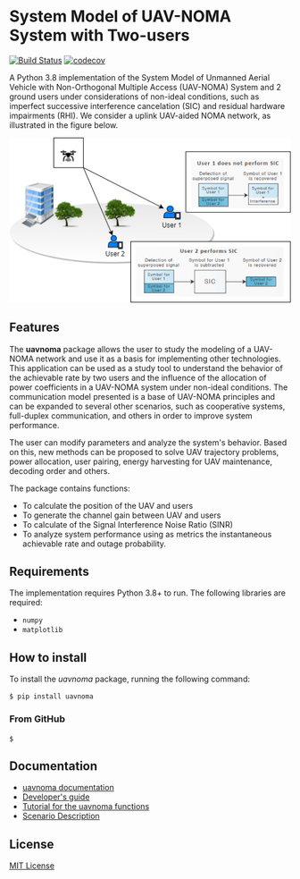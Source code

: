 # System Model of UAV-NOMA System with Two-users

[![Build Status](https://travis-ci.org/limabrena/power-allocation-UAV-NOMA-two-users.svg?branch=main)](https://travis-ci.org/github/limabrena/power-allocation-UAV-NOMA-two-users)
[![codecov](https://codecov.io/gh/limabrena/power-allocation-UAV-NOMA-two-users/branch/main/graph/badge.svg?token=H5W453JPYU)](https://codecov.io/gh/limabrena/power-allocation-UAV-NOMA-two-users)

A Python 3.8 implementation of the System Model of Unmanned Aerial Vehicle with Non-Orthogonal Multiple Access (UAV-NOMA) System and 2 ground users under considerations of non-ideal conditions, such as imperfect successive interference cancelation (SIC) and residual hardware impairments (RHI). We consider a uplink UAV-aided NOMA network, as illustrated in the figure below.

![System model.](figures/uav_system_model_ex.png)


## Features

The **uavnoma** package allows the user to study the modeling of a UAV-NOMA network and use it as a basis for implementing other technologies. This application can be used as a study tool to understand the behavior of the achievable rate by two users and the influence of the allocation of power coefficients in a UAV-NOMA system under non-ideal conditions. The communication model presented is a base of UAV-NOMA principles and can be expanded to several other scenarios, such as cooperative systems, full-duplex communication,  and others in order to improve system performance.

The user can modify parameters and analyze the system's behavior. Based on this, new methods can be proposed to solve UAV trajectory problems, power allocation, user pairing, energy harvesting for UAV maintenance, decoding order and others.


The package contains functions:
- To calculate the position of the UAV and users
- To generate the channel gain between UAV and users
- To calculate of the Signal Interference Noise Ratio (SINR) 
- To analyze system performance using as metrics the instantaneous achievable rate and outage probability.

## Requirements

The implementation requires Python 3.8+ to run.
The following libraries are required:

- `numpy`
- `matplotlib`

## How to install


To install the *uavnoma* package, running the following command:

```
$ pip install uavnoma
```

### From GitHub
```
$ 
```
## Documentation 

* [uavnoma documentation]()
* [Developer's guide](doc/installationgruide.md)
* [Tutorial for the uavnoma functions](example/uavnoma_tutorial.ipynb)
* [Scenario Description](doc/documentation.md)

## License

[MIT License](LICENSE.txt)
